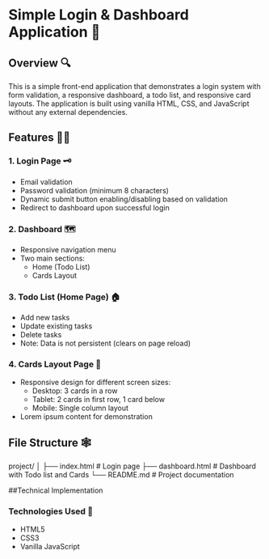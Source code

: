 # Simple Login & Dashboard Application 📝

## Overview 🔍
This is a simple front-end application that demonstrates a login system with form validation, a responsive dashboard, a todo list, and responsive card layouts. The application is built using vanilla HTML, CSS, and JavaScript without any external dependencies.

## Features ☝🏾

### 1. Login Page 🗝️
- Email validation
- Password validation (minimum 8 characters)
- Dynamic submit button enabling/disabling based on validation
- Redirect to dashboard upon successful login

### 2. Dashboard 🗺️
- Responsive navigation menu
- Two main sections:
  - Home (Todo List)
  - Cards Layout

### 3. Todo List (Home Page) 🏠
- Add new tasks
- Update existing tasks
- Delete tasks
- Note: Data is not persistent (clears on page reload)

### 4. Cards Layout Page 📜
- Responsive design for different screen sizes:
  - Desktop: 3 cards in a row
  - Tablet: 2 cards in first row, 1 card below
  - Mobile: Single column layout
- Lorem ipsum content for demonstration

## File Structure 🕸️
project/
│
├── index.html      # Login page
├── dashboard.html  # Dashboard with Todo list and Cards
└── README.md      # Project documentation

##Technical Implementation

### Technologies Used 🔧
- HTML5
- CSS3
- Vanilla JavaScript
